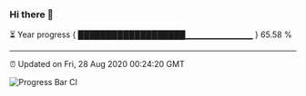 ### Hi there 👋

⏳ Year progress { ███████████████████▁▁▁▁▁▁▁▁▁▁▁ } 65.58 %

---

⏰ Updated on Fri, 28 Aug 2020 00:24:20 GMT

![Progress Bar CI](https://github.com/liununu/liununu/workflows/Progress%20Bar%20CI/badge.svg)
